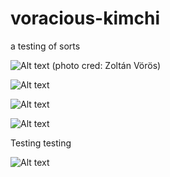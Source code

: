 # voracious-kimchi
a testing of sorts

![Alt text](https://firebasestorage.googleapis.com/v0/b/chingu-ebd93.appspot.com/o/journeys1.png?alt=media&token=151df684-536c-4557-ad5d-e27a951628c4 "Optional title")
(photo cred: Zoltán Vörös)

![Alt text](https://firebasestorage.googleapis.com/v0/b/chingu-ebd93.appspot.com/o/adventures3.png?alt=media&token=8454b69f-5e02-4720-b4de-db7057f8ad6a "Optional title")

![Alt text](https://firebasestorage.googleapis.com/v0/b/chingu-ebd93.appspot.com/o/adventures.png?alt=media&token=50bf3917-93ac-49a3-83fd-b82f7090daea "Optional title")


![Alt text](https://firebasestorage.googleapis.com/v0/b/chingu-ebd93.appspot.com/o/chingudiversity.png?alt=media&token=b1c3599f-ed85-47a3-a4de-2777bbfba897 "Optional title")

Testing testing 

![Alt text](https://firebasestorage.googleapis.com/v0/b/chingu-ebd93.appspot.com/o/journeys.png?alt=media&token=54142d40-2ad2-4076-ac93-bf28a7b08894 "Optional title")

